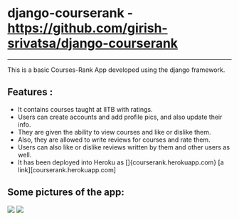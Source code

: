 # django-courserank - https://github.com/girish-srivatsa/django-courserank #
--------------------------------------------------------

This is a basic Courses-Rank App developed using the django framework. 

## Features : ##
* It contains courses taught at IITB with ratings. 
* Users can create accounts and add profile pics, and also update their info.
* They are given the ability to view courses and like or dislike them.
* Also, they are allowed to write reviews for courses and rate them. 
* Users can also like or dislike reviews written by them and other users as well.
* It has been deployed into Heroku as []{courserank.herokuapp.com}
[a link][courserank.herokuapp.com]

## Some pictures of the app: ##

![](media/Courserank-1.png)
![](media/Courserank-2.png)


